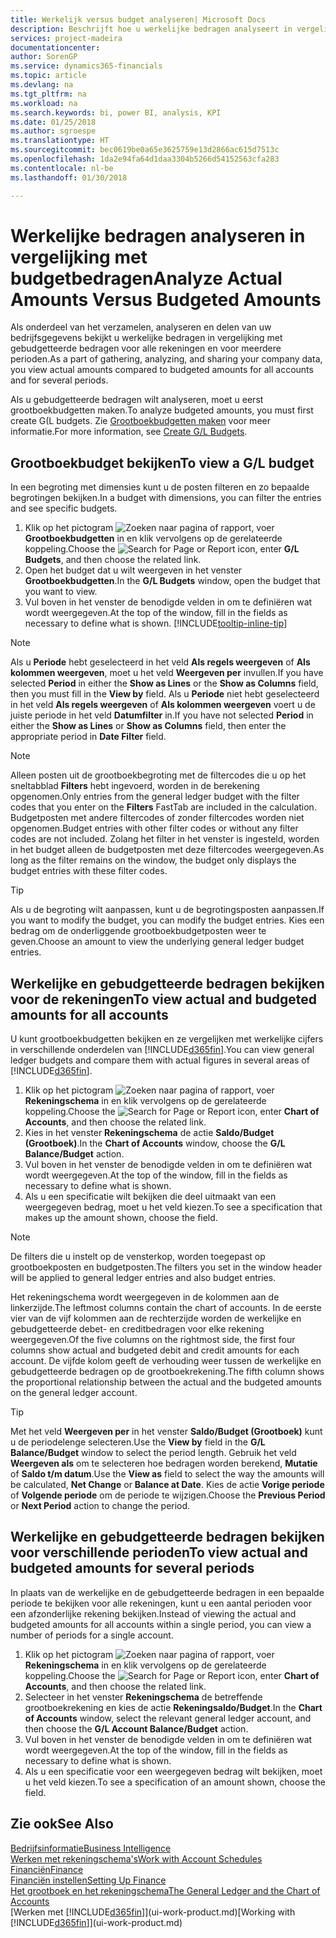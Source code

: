 ```yaml
---
title: Werkelijk versus budget analyseren| Microsoft Docs
description: Beschrijft hoe u werkelijke bedragen analyseert in vergelijking met budgetbedragen.
services: project-madeira
documentationcenter: 
author: SorenGP
ms.service: dynamics365-financials
ms.topic: article
ms.devlang: na
ms.tgt_pltfrm: na
ms.workload: na
ms.search.keywords: bi, power BI, analysis, KPI
ms.date: 01/25/2018
ms.author: sgroespe
ms.translationtype: HT
ms.sourcegitcommit: bec0619be0a65e3625759e13d2866ac615d7513c
ms.openlocfilehash: 1da2e94fa64d1daa3304b5266d54152563cfa283
ms.contentlocale: nl-be
ms.lasthandoff: 01/30/2018

---
```

# <a name="analyze-actual-amounts-versus-budgeted-amounts"></a><span data-ttu-id="82a76-103">Werkelijke bedragen analyseren in vergelijking met budgetbedragen</span><span class="sxs-lookup"><span data-stu-id="82a76-103">Analyze Actual Amounts Versus Budgeted Amounts</span></span>
<span data-ttu-id="82a76-104">Als onderdeel van het verzamelen, analyseren en delen van uw bedrijfsgegevens bekijkt u werkelijke bedragen in vergelijking met gebudgetteerde bedragen voor alle rekeningen en voor meerdere perioden.</span><span class="sxs-lookup"><span data-stu-id="82a76-104">As a part of gathering, analyzing, and sharing your company data, you view actual amounts compared to budgeted amounts for all accounts and for several periods.</span></span>

<span data-ttu-id="82a76-105">Als u gebudgetteerde bedragen wilt analyseren, moet u eerst grootboekbudgetten maken.</span><span class="sxs-lookup"><span data-stu-id="82a76-105">To analyze budgeted amounts, you must first create G(L budgets.</span></span> <span data-ttu-id="82a76-106">Zie [Grootboekbudgetten maken](finance-how-create-budgets.md) voor meer informatie.</span><span class="sxs-lookup"><span data-stu-id="82a76-106">For more information, see [Create G/L Budgets](finance-how-create-budgets.md).</span></span>

## <a name="to-view-a-gl-budget"></a><span data-ttu-id="82a76-107">Grootboekbudget bekijken</span><span class="sxs-lookup"><span data-stu-id="82a76-107">To view a G/L budget</span></span>
<span data-ttu-id="82a76-108">In een begroting met dimensies kunt u de posten filteren en zo bepaalde begrotingen bekijken.</span><span class="sxs-lookup"><span data-stu-id="82a76-108">In a budget with dimensions, you can filter the entries and see specific budgets.</span></span>

1. <span data-ttu-id="82a76-109">Klik op het pictogram ![Zoeken naar pagina of rapport](media/ui-search/search_small.png "pictogram Zoeken naar pagina of rapport"), voer **Grootboekbudgetten** in en klik vervolgens op de gerelateerde koppeling.</span><span class="sxs-lookup"><span data-stu-id="82a76-109">Choose the ![Search for Page or Report](media/ui-search/search_small.png "Search for Page or Report icon") icon, enter **G/L Budgets**, and then choose the related link.</span></span>
2. <span data-ttu-id="82a76-110">Open het budget dat u wilt weergeven in het venster **Grootboekbudgetten**.</span><span class="sxs-lookup"><span data-stu-id="82a76-110">In the **G/L Budgets** window, open the budget that you want to view.</span></span>  
3. <span data-ttu-id="82a76-111">Vul boven in het venster de benodigde velden in om te definiëren wat wordt weergegeven.</span><span class="sxs-lookup"><span data-stu-id="82a76-111">At the top of the window, fill in the fields as necessary to define what is shown.</span></span> [!INCLUDE[tooltip-inline-tip](includes/tooltip-inline-tip_md.md)]

> [!NOTE]  
>   <span data-ttu-id="82a76-112">Als u **Periode** hebt geselecteerd in het veld **Als regels weergeven** of **Als kolommen weergeven**, moet u het veld **Weergeven per** invullen.</span><span class="sxs-lookup"><span data-stu-id="82a76-112">If you have selected **Period** in either the **Show as Lines** or the **Show as Columns** field, then you must fill in the **View by** field.</span></span> <span data-ttu-id="82a76-113">Als u **Periode** niet hebt geselecteerd in het veld **Als regels weergeven** of **Als kolommen weergeven** voert u de juiste periode in het veld **Datumfilter** in.</span><span class="sxs-lookup"><span data-stu-id="82a76-113">If you have not selected **Period** in either the **Show as Lines** or **Show as Columns** field, then enter the appropriate period in **Date Filter** field.</span></span>  

> [!NOTE]  
>   <span data-ttu-id="82a76-114">Alleen posten uit de grootboekbegroting met de filtercodes die u op het sneltabblad **Filters** hebt ingevoerd, worden in de berekening opgenomen.</span><span class="sxs-lookup"><span data-stu-id="82a76-114">Only entries from the general ledger budget with the filter codes that you enter on the **Filters** FastTab are included in the calculation.</span></span> <span data-ttu-id="82a76-115">Budgetposten met andere filtercodes of zonder filtercodes worden niet opgenomen.</span><span class="sxs-lookup"><span data-stu-id="82a76-115">Budget entries with other filter codes or without any filter codes are not included.</span></span> <span data-ttu-id="82a76-116">Zolang het filter in het venster is ingesteld, worden in het budget alleen de budgetposten met deze filtercodes weergegeven.</span><span class="sxs-lookup"><span data-stu-id="82a76-116">As long as the filter remains on the window, the budget only displays the budget entries with these filter codes.</span></span>  

> [!TIP]  
>   <span data-ttu-id="82a76-117">Als u de begroting wilt aanpassen, kunt u de begrotingsposten aanpassen.</span><span class="sxs-lookup"><span data-stu-id="82a76-117">If you want to modify the budget, you can modify the budget entries.</span></span> <span data-ttu-id="82a76-118">Kies een bedrag om de onderliggende grootboekbudgetposten weer te geven.</span><span class="sxs-lookup"><span data-stu-id="82a76-118">Choose an amount to view the underlying general ledger budget entries.</span></span>

## <a name="to-view-actual-and-budgeted-amounts-for-all-accounts"></a><span data-ttu-id="82a76-119">Werkelijke en gebudgetteerde bedragen bekijken voor de rekeningen</span><span class="sxs-lookup"><span data-stu-id="82a76-119">To view actual and budgeted amounts for all accounts</span></span>  
<span data-ttu-id="82a76-120">U kunt grootboekbudgetten bekijken en ze vergelijken met werkelijke cijfers in verschillende onderdelen van [!INCLUDE[d365fin](includes/d365fin_md.md)].</span><span class="sxs-lookup"><span data-stu-id="82a76-120">You can view general ledger budgets and compare them with actual figures in several areas of [!INCLUDE[d365fin](includes/d365fin_md.md)].</span></span>

1. <span data-ttu-id="82a76-121">Klik op het pictogram ![Zoeken naar pagina of rapport](media/ui-search/search_small.png "pictogram Zoeken naar pagina of rapport"), voer **Rekeningschema** in en klik vervolgens op de gerelateerde koppeling.</span><span class="sxs-lookup"><span data-stu-id="82a76-121">Choose the ![Search for Page or Report](media/ui-search/search_small.png "Search for Page or Report icon") icon, enter **Chart of Accounts**, and then choose the related link.</span></span>  
2. <span data-ttu-id="82a76-122">Kies in het venster **Rekeningschema** de actie **Saldo/Budget (Grootboek)**.</span><span class="sxs-lookup"><span data-stu-id="82a76-122">In the **Chart of Accounts** window, choose the **G/L Balance/Budget** action.</span></span>
3. <span data-ttu-id="82a76-123">Vul boven in het venster de benodigde velden in om te definiëren wat wordt weergegeven.</span><span class="sxs-lookup"><span data-stu-id="82a76-123">At the top of the window, fill in the fields as necessary to define what is shown.</span></span>  
4. <span data-ttu-id="82a76-124">Als u een specificatie wilt bekijken die deel uitmaakt van een weergegeven bedrag, moet u het veld kiezen.</span><span class="sxs-lookup"><span data-stu-id="82a76-124">To see a specification that makes up the amount shown, choose the field.</span></span>  

> [!NOTE]  
>   <span data-ttu-id="82a76-125">De filters die u instelt op de vensterkop, worden toegepast op grootboekposten en budgetposten.</span><span class="sxs-lookup"><span data-stu-id="82a76-125">The filters you set in the window header will be applied to general ledger entries and also budget entries.</span></span>

<span data-ttu-id="82a76-126">Het rekeningschema wordt weergegeven in de kolommen aan de linkerzijde.</span><span class="sxs-lookup"><span data-stu-id="82a76-126">The leftmost columns contain the chart of accounts.</span></span> <span data-ttu-id="82a76-127">In de eerste vier van de vijf kolommen aan de rechterzijde worden de werkelijke en gebudgetteerde debet- en creditbedragen voor elke rekening weergegeven.</span><span class="sxs-lookup"><span data-stu-id="82a76-127">Of the five columns on the rightmost side, the first four columns show actual and budgeted debit and credit amounts for each account.</span></span> <span data-ttu-id="82a76-128">De vijfde kolom geeft de verhouding weer tussen de werkelijke en gebudgetteerde bedragen op de grootboekrekening.</span><span class="sxs-lookup"><span data-stu-id="82a76-128">The fifth column shows the proportional relationship between the actual and the budgeted amounts on the general ledger account.</span></span>  

> [!TIP]  
>   <span data-ttu-id="82a76-129">Met het veld **Weergeven per** in het venster **Saldo/Budget (Grootboek)** kunt u de periodelenge selecteren.</span><span class="sxs-lookup"><span data-stu-id="82a76-129">Use the **View by** field in the **G/L Balance/Budget** window to select the period length.</span></span> <span data-ttu-id="82a76-130">Gebruik het veld **Weergeven als** om te selecteren hoe bedragen worden berekend, **Mutatie** of **Saldo t/m datum**.</span><span class="sxs-lookup"><span data-stu-id="82a76-130">Use the **View as** field to select the way the amounts will be calculated, **Net Change** or **Balance at Date**.</span></span> <span data-ttu-id="82a76-131">Kies de actie **Vorige periode** of **Volgende periode** om de periode te wijzigen.</span><span class="sxs-lookup"><span data-stu-id="82a76-131">Choose the **Previous Period** or **Next Period** action to change the period.</span></span>  

## <a name="to-view-actual-and-budgeted-amounts-for-several-periods"></a><span data-ttu-id="82a76-132">Werkelijke en gebudgetteerde bedragen bekijken voor verschillende perioden</span><span class="sxs-lookup"><span data-stu-id="82a76-132">To view actual and budgeted amounts for several periods</span></span>  
<span data-ttu-id="82a76-133">In plaats van de werkelijke en de gebudgetteerde bedragen in een bepaalde periode te bekijken voor alle rekeningen, kunt u een aantal perioden voor een afzonderlijke rekening bekijken.</span><span class="sxs-lookup"><span data-stu-id="82a76-133">Instead of viewing the actual and budgeted amounts for all accounts within a single period, you can view a number of periods for a single account.</span></span>  

1. <span data-ttu-id="82a76-134">Klik op het pictogram ![Zoeken naar pagina of rapport](media/ui-search/search_small.png "pictogram Zoeken naar pagina of rapport"), voer **Rekeningschema** in en klik vervolgens op de gerelateerde koppeling.</span><span class="sxs-lookup"><span data-stu-id="82a76-134">Choose the ![Search for Page or Report](media/ui-search/search_small.png "Search for Page or Report icon") icon, enter **Chart of Accounts**, and then choose the related link.</span></span>  
2. <span data-ttu-id="82a76-135">Selecteer in het venster **Rekeningschema** de betreffende grootboekrekening en kies de actie **Rekeningsaldo/Budget**.</span><span class="sxs-lookup"><span data-stu-id="82a76-135">In the **Chart of Accounts** window, select the relevant general ledger account, and then choose the **G/L Account Balance/Budget** action.</span></span>  
3. <span data-ttu-id="82a76-136">Vul boven in het venster de benodigde velden in om te definiëren wat wordt weergegeven.</span><span class="sxs-lookup"><span data-stu-id="82a76-136">At the top of the window, fill in the fields as necessary to define what is shown.</span></span>   
4. <span data-ttu-id="82a76-137">Als u een specificatie voor een weergegeven bedrag wilt bekijken, moet u het veld kiezen.</span><span class="sxs-lookup"><span data-stu-id="82a76-137">To see a specification of an amount shown, choose the field.</span></span>  

## <a name="see-also"></a><span data-ttu-id="82a76-138">Zie ook</span><span class="sxs-lookup"><span data-stu-id="82a76-138">See Also</span></span>
[<span data-ttu-id="82a76-139">Bedrijfsinformatie</span><span class="sxs-lookup"><span data-stu-id="82a76-139">Business Intelligence</span></span>](bi.md)  
[<span data-ttu-id="82a76-140">Werken met rekeningschema's</span><span class="sxs-lookup"><span data-stu-id="82a76-140">Work with Account Schedules</span></span>](bi-how-work-account-schedule.md)  
[<span data-ttu-id="82a76-141">Financiën</span><span class="sxs-lookup"><span data-stu-id="82a76-141">Finance</span></span>](finance.md)  
[<span data-ttu-id="82a76-142">Financiën instellen</span><span class="sxs-lookup"><span data-stu-id="82a76-142">Setting Up Finance</span></span>](finance-setup-finance.md)  
[<span data-ttu-id="82a76-143">Het grootboek en het rekeningschema</span><span class="sxs-lookup"><span data-stu-id="82a76-143">The General Ledger and the Chart of Accounts</span></span>](finance-general-ledger.md)  
<span data-ttu-id="82a76-144">[Werken met [!INCLUDE[d365fin](includes/d365fin_md.md)]](ui-work-product.md)</span><span class="sxs-lookup"><span data-stu-id="82a76-144">[Working with [!INCLUDE[d365fin](includes/d365fin_md.md)]](ui-work-product.md)</span></span>  

